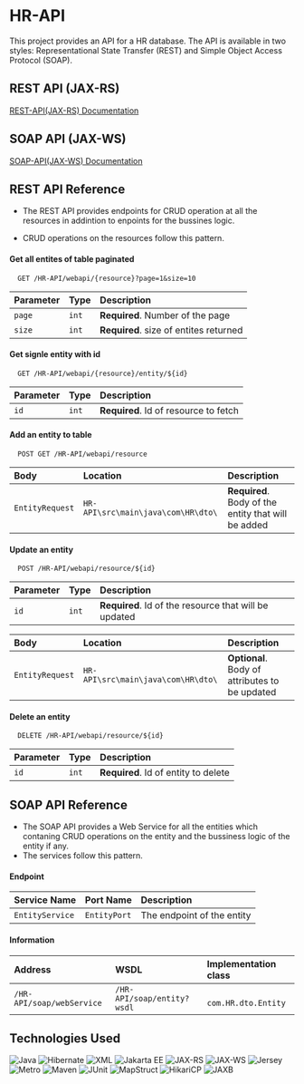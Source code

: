 # HR-API
This project provides an API for a HR database. The API is available in two styles: Representational State Transfer (REST) and Simple Object Access Protocol (SOAP).



## REST API (JAX-RS)

[REST-API(JAX-RS) Documentation](https://documenter.getpostman.com/view/33815988/2sA3BhctSg)

## SOAP API (JAX-WS)

[SOAP-API(JAX-WS) Documentation](https://documenter.getpostman.com/view/33815988/2sA3BhctSi)

## REST API Reference

- The REST API provides endpoints for CRUD operation at all the resources in addintion to enpoints for the bussines logic.

- CRUD operations on the resources follow this pattern.

#### Get all entites of table paginated

```http
  GET /HR-API/webapi/{resource}?page=1&size=10
```

| Parameter | Type     | Description                            |
|:----------| :------- |:---------------------------------------|
| `page`    | `int` | **Required**. Number of the page       |
| `size`    | `int` | **Required**. size of entites returned |

#### Get signle entity with id

```http
  GET /HR-API/webapi/{resource}/entity/${id}
```

| Parameter | Type     | Description                           |
| :-------- | :------- |:--------------------------------------|
| `id`      | `int` | **Required**. Id of resource to fetch |

#### Add an entity to table

```http
  POST GET /HR-API/webapi/resource
```

| Body | Location                           | Description                       |
| :-------- |:-----------------------------------| :-------------------------------- |
| `EntityRequest`      | `HR-API\src\main\java\com\HR\dto\` | **Required**. Body of the entity that will be added|

#### Update an entity

```http
  POST /HR-API/webapi/resource/${id}
```
| Parameter | Type     | Description                                           |
| :-------- | :------- |:------------------------------------------------------|
| `id`      | `int` | **Required**. Id of the resource that will be updated |

| Body | Location     | Description                       |
| :-------- | :------- | :-------------------------------- |
| `EntityRequest`      | `HR-API\src\main\java\com\HR\dto\` | **Optional**. Body of attributes to be updated|

#### Delete an entity

```http
  DELETE /HR-API/webapi/resource/${id}
```

| Parameter | Type     | Description                       |
| :-------- | :------- | :-------------------------------- |
| `id`      | `int` | **Required**. Id of entity to delete |

## SOAP API Reference

- The SOAP API provides a Web Service for all the entities which contaning CRUD operations on the entity and the bussiness logic of the entity if any.
- The services follow this pattern.

#### Endpoint

| Service Name  | Port Name     | Description                |
| :-------- | :------- | :------------------------- |
| `EntityService` | `EntityPort` | The endpoint of the entity|

#### Information

| Address                   | WSDL                       | Implementation class |
|:--------------------------|:---------------------------|:---------------------|
| `/HR-API/soap/webService` | `/HR-API/soap/entity?wsdl` | `	com.HR.dto.Entity` |


## Technologies Used
![Java](https://img.shields.io/badge/Java-ED8B00?style=for-the-badge&logo=java&logoColor=white)
![Hibernate](https://img.shields.io/badge/Hibernate-59666C?style=for-the-badge&logo=hibernate&logoColor=white)
![XML](https://img.shields.io/badge/XML-F44717?style=for-the-badge&logo=xml&logoColor=white)
![Jakarta EE](https://img.shields.io/badge/Jakarta%20EE-007396?style=for-the-badge&logo=jakartaee&logoColor=white)
![JAX-RS](https://img.shields.io/badge/JAX--RS-ED8B00?style=for-the-badge&logo=java&logoColor=white)
![JAX-WS](https://img.shields.io/badge/JAX--WS-ED8B00?style=for-the-badge&logo=java&logoColor=white)
![Jersey](https://img.shields.io/badge/Jersey-ED8B00?style=for-the-badge&logo=java&logoColor=white)
![Metro](https://img.shields.io/badge/Metro-ED8B00?style=for-the-badge&logo=java&logoColor=white)
![Maven](https://img.shields.io/badge/Apache%20Maven-C71A36?style=for-the-badge&logo=apachemaven&logoColor=white)
![JUnit](https://img.shields.io/badge/JUnit-25A162?style=for-the-badge&logo=junit5&logoColor=white)
![MapStruct](https://img.shields.io/badge/MapStruct-ED8B00?style=for-the-badge&logo=java&logoColor=white)
![HikariCP](https://img.shields.io/badge/HikariCP-ED8B00?style=for-the-badge&logo=java&logoColor=white)
![JAXB](https://img.shields.io/badge/JAXB-ED8B00?style=for-the-badge&logo=java&logoColor=white)